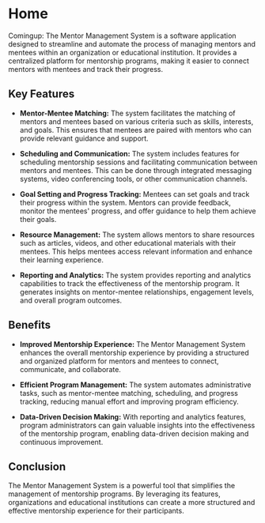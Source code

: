 # Home

Comingup:
The Mentor Management System is a software application designed to streamline and automate the process of managing mentors and mentees within an organization or educational institution. It provides a centralized platform for mentorship programs, making it easier to connect mentors with mentees and track their progress.

## Key Features

- **Mentor-Mentee Matching:** The system facilitates the matching of mentors and mentees based on various criteria such as skills, interests, and goals. This ensures that mentees are paired with mentors who can provide relevant guidance and support.

- **Scheduling and Communication:** The system includes features for scheduling mentorship sessions and facilitating communication between mentors and mentees. This can be done through integrated messaging systems, video conferencing tools, or other communication channels.

- **Goal Setting and Progress Tracking:** Mentees can set goals and track their progress within the system. Mentors can provide feedback, monitor the mentees' progress, and offer guidance to help them achieve their goals.

- **Resource Management:** The system allows mentors to share resources such as articles, videos, and other educational materials with their mentees. This helps mentees access relevant information and enhance their learning experience.

- **Reporting and Analytics:** The system provides reporting and analytics capabilities to track the effectiveness of the mentorship program. It generates insights on mentor-mentee relationships, engagement levels, and overall program outcomes.

## Benefits

- **Improved Mentorship Experience:** The Mentor Management System enhances the overall mentorship experience by providing a structured and organized platform for mentors and mentees to connect, communicate, and collaborate.

- **Efficient Program Management:** The system automates administrative tasks, such as mentor-mentee matching, scheduling, and progress tracking, reducing manual effort and improving program efficiency.

- **Data-Driven Decision Making:** With reporting and analytics features, program administrators can gain valuable insights into the effectiveness of the mentorship program, enabling data-driven decision making and continuous improvement.

## Conclusion

The Mentor Management System is a powerful tool that simplifies the management of mentorship programs. By leveraging its features, organizations and educational institutions can create a more structured and effective mentorship experience for their participants.